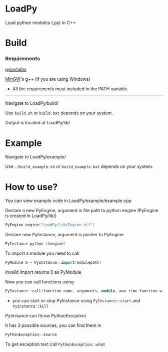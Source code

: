 # LoadPy
Load python modules (.py) in C++

# Build
### Requirements
[pyinstaller](https://pypi.org/project/pyinstaller/)

[MinGW](https://sourceforge.net/projects/mingw/)'s g++ (if you are using Windows)

- All the requirements must included in the PATH variable.

--------------------------
Navigate to LoadPy/build/

Use `build.sh` or `build.bat` depends on your system.

Output is located at LoadPy/lib/
    
# Example
Navigate to LoadPy/example/

Use `./build_example.sh` or `build_example.bat` depends on your system.

# How to use?

You can view example code in LoadPy/example/example.cpp

Declare a new PyEngine, argument is file path to python engine (PyEngine is created in LoadPy/lib/)
```c++
PyEngine engine("LoadPy/lib/Engine.elf")
```
Declare new PyInstance, argument is pointer to PyEngine
```c++
PyInstance python (&engine)
```
To import a module you need to call
```c++
PyModule m = PyInstance::import(modulepath)
```
Invalid import returns 0 as PyModule

Now you can call functions using
```c++
PyInstance::call(function name, arguments, module, max time function will wait for python response (in milliseconds))
```
- you can start or stop PyInstance using `PyInstance::start` and `PyInstance::kill`


PyInstance can throw *PythonException*

It has 3 possible sources, you can find them in
```c++
PythonException::source
```
To get exception text call `PythonException::what`
